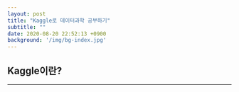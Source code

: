 ```yaml
---
layout: post
title: "Kaggle로 데이터과학 공부하기"
subtitle: ""
date: 2020-08-20 22:52:13 +0900
background: '/img/bg-index.jpg'
---
```


## Kaggle이란?
---
